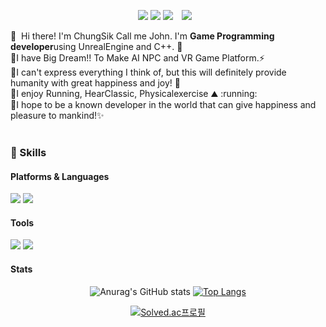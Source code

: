 <div align=center>
  <p>
  <a href="https://ppatabox.tistory.com/" target="_blank"><img src="https://img.shields.io/badge/Blogger-DD0B78?style=flat-square&logo=GitHub%20Sponsors&logoColor=white"/></a>
  <a href="mailto:johnsik556@gmail.com" target="_blank"><img src="https://img.shields.io/badge/johnsik556@gmail.com-EA4335?style=flat-square&logo=Gmail&logoColor=white"/></a>
  <a href="https://www.youtube.com/channel/UCcdPNmN7p2eEIcyPzMrVeLw" target="_blank"><img src="https://img.shields.io/badge/PPATABOX-FF0000?style=flat-square&logo=YouTube&logoColor=white"/></a>
  <a href="https://www.instagram.com/ppatabox/"><img src="http://img.shields.io/badge/-Instagram-black?style=flat&logo=Instagram&link=https://www.instagram.com/ppatabox/"style="height : auto; margin-left : 10px; margin-right : 10px;"/></a> 
</p></div>


<p>
  👋&nbsp; Hi there! I'm ChungSik Call me John. I'm <b>Game Programming developer</b>using UnrealEngine and C++. 🚀<br/>
  💬I have Big Dream!! To Make AI NPC and VR Game Platform.⚡<br/>
  💬I can't express everything I think of, but this will definitely provide humanity with great happiness and joy! 💖<br/>
  💬I enjoy Running, HearClassic, Physicalexercise ⛰ :running:<br/>
  💬I hope to be a known developer in the world that can give happiness and pleasure to mankind!✨ <br/><br/>
</p>



### 💪 Skills 
#### Platforms & Languages
<p>
<img src="https://img.shields.io/badge/C++-00599C?style=flat-square&logo=C++&logoColor=111"/> <img src="https://img.shields.io/badge/Python-3776AB?style=flat-square&logo=Python&logoColor=white"/>
</p>

#### Tools
<p>
<img src="https://img.shields.io/badge/UnrealEngine-0E1128?style=flat-square&logo=UnrealEngine&logoColor=white"/> 
<img src="https://img.shields.io/badge/DirectX11-5E5E5E?style=flat-square&logo=Microsoft&logoColor=white"/>
</p>

#### Stats

<div align=center>
 
![Anurag's GitHub stats](https://github-readme-stats.vercel.app/api?username=masin556&theme=gruvbox_light&show_icons=true) [![Top Langs](https://github-readme-stats.vercel.app/api/top-langs/?username=masin556&layout=compact&theme=gruvbox_light)](https://github.com/masin556)

[![Solved.ac프로필](http://mazassumnida.wtf/api/v2/generate_badge?boj=masin556)](https://solved.ac/masin556)
  
</div>
